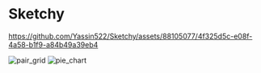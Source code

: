 # Sketchy





https://github.com/Yassin522/Sketchy/assets/88105077/4f325d5c-e08f-4a58-b1f9-a84b49a39eb4


![pair_grid](https://github.com/Yassin522/Sketchy/assets/88105077/d1422a83-3cdc-46c4-a689-10361b1bd279)
![pie_chart](https://github.com/Yassin522/Sketchy/assets/88105077/ad57d1ab-370b-4e14-a505-6250a6d60c5c)
